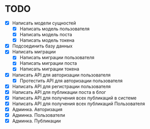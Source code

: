 # TODO

- [x] Написать модели сущностей
  - [x] Написать модель пользователя
  - [x] Написать модель поста
  - [x] Написать модель токена
- [x] Подсоединить базу данных
- [x] Написать миграции
  - [x] Написать миграции пользователя
  - [x] Написать миграции поста
  - [x] Написать миграции токена
- [x] Написать API для авторизации пользователя
  - [x] Протестить API для авторизации пользователя
- [x] Написать API для регистрации пользователя
- [x] Написать API для публикации поста в блог
- [x] Написать API для получения всех публикаций в системе
- [x] Написать API для получения всех публикаций Пользователя
- [x] Админка. Авторизация
- [x] Админка. Пользователи
- [x] Админка. Публикации